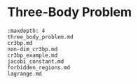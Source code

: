 Three-Body Problem
===========================

```{toctree}
:maxdepth: 4
three_body_problem.md
cr3bp.md
non-dim_cr3bp.md
cr3bp_example.md
jacobi_constant.md
forbidden_regions.md
lagrange.md
```